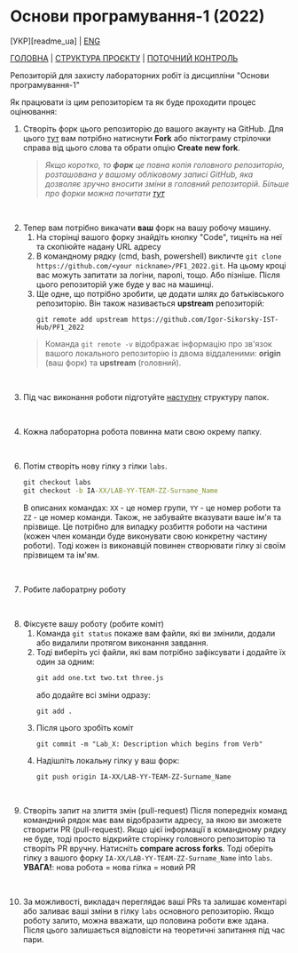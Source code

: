 # Основи програмування-1 (2022)

[УКР][readme_ua] | [ENG][readme]

[ГОЛОВНА][this_repo] | [СТРУКТУРА ПРОЄКТУ][project_structure_readme] | [ПОТОЧНИЙ КОНТРОЛЬ][assessment_results]

Репозиторій для захисту лабораторних робіт із дисципліни "Основи програмування-1"

Як працювати із цим репозиторієм та як буде проходити процес оцінювання:

1. Створіть форк цього репозиторію до вашого акаунту на GitHub. Для цього [тут][this_repo] вам потрібно натиснути **Fork** або піктограму стрілочки справа від цього слова та обрати опцію **Create new fork**. <br/>
    > *Якщо коротко, то **форк** це повна копія головного репозиторію, розташована у вашому обліковому записі GitHub, яка дозволяє зручно вносити зміни в головний репозиторій. Більше про форки можна почитати [тут][fork_info]*

<br/>

2. Тепер вам потрібно викачати **ваш** форк на вашу робочу машину. 
    1. На сторінці вашого форку знайдіть кнопку "Code", тицніть на неї та скопіюйте надану URL адресу
    2. В командному рядку (cmd, bash, powershell) викличте `git clone https://github.com/<your nickname>/PF1_2022.git`. На цьому кроці вас можуть запитати за логіни, паролі, тощо. Або пізніше. Після цього репозиторій уже буде у вас на машинці.
    3. Ще одне, що потрібно зробити, це додати шлях до батьківського репозиторію. Він також називається **upstream** репозиторій:
        ```
        git remote add upstream https://github.com/Igor-Sikorsky-IST-Hub/PF1_2022
        ```
    > Команда `git remote -v` відображає інформацію про зв'язок вашого локального репозиторію із двома віддаленими: **origin** (ваш форк) та **upstream** (головний).

<br/>

3. Під час виконання роботи підготуйте [наступну][project_structure_readme] структуру папок.

<br/>

4. Кожна лабораторна робота повинна мати свою окрему папку.

<br/>

6. Потім створіть нову гілку з гілки `labs`.
    ```cmd
    git checkout labs
    git checkout -b IA-XX/LAB-YY-TEAM-ZZ-Surname_Name
    ```
    В описаних командах: `XX` - це номер групи, `YY` - це номер роботи та `ZZ` - це номер команди. Також, не забувайте вказувати ваше ім'я та прізвище. Це потрібно для випадку розбиття роботи на частини (кожен член команди буде виконувати свою конкретну частину роботи). Тоді кожен із виконавцій повинен створювати гілку зі своїм прізвищем та ім'ям.

<br/>

7. Робите лаборатрну роботу

<br/>

8. Фіксуєте вашу роботу (робите коміт)
    1. Команда `git status` покаже вам файли, які ви змінили, додали або видалили протягом виконання завдання.
    2. Тоді виберіть усі файли, які вам потрібно зафіксувати і додайте їх один за одним:
        ```cmd
        git add one.txt two.txt three.js
        ```
        або додайте всі зміни одразу:
        ```cmd
        git add .
        ```
    3. Після цього зробіть коміт
        ```
        git commit -m "Lab_X: Description which begins from Verb"
        ```
    4. Надішліть локальну гілку у ваш форк:
        ```
        git push origin IA-XX/LAB-YY-TEAM-ZZ-Surname_Name
        ```

<br/>

9. Створіть запит на злиття змін (pull-request)
    Після попередніх команд командний рядок має вам відобразити адресу, за якою ви зможете створити PR (pull-request). Якщо цієї інформації в командному рядку не буде, тоді просто відкрийте сторінку головного репозиторію та створіть PR вручну. Натисніть **compare across forks**. Тоді оберіть гілку з вашого форку `IA-XX/LAB-YY-TEAM-ZZ-Surname_Name` into `labs`.<br/>
    **УВАГА!**: нова робота = нова гілка = новий PR

<br/>

10. За можливості, викладач переглядає ваші PRs та залишає коментарі або заливає ваші зміни в гілку `labs` основного репозиторію. Якщо роботу залито, можна вважати, що половина роботи вже здана. Після цього залишається відповісти на теоретичні запитання під час пари.

[assessment_results]: <https://docs.google.com/spreadsheets/d/1_sAxiHEJiXLBl7wpabV2LY9NcDkLxzGhVEhT1Th9oXw/edit?usp=sharing>
[this_repo]: <https://github.com/Igor-Sikorsky-IST-Hub/PF1_2022>
[project_structure_readme]: <Knowledge base/project_structure.md>
[fork_info]: <https://docs.github.com/en/get-started/quickstart/fork-a-repo>
[readme]: <README.md>
[reamde_ua]: <README.ua.md>